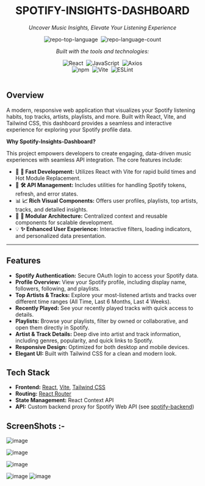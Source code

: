 <div id="top" class="">

<div align="center" class="text-center">
<h1>SPOTIFY-INSIGHTS-DASHBOARD</h1>
<p><em>Uncover Music Insights, Elevate Your Listening Experience</em></p>

<img alt="repo-top-language" src="https://img.shields.io/github/languages/top/Spandan2405/Spotify-Insights-Dashboard?style=flat&amp;color=0080ff" class="inline-block mx-1" style="margin: 0px 2px;">
<img alt="repo-language-count" src="https://img.shields.io/github/languages/count/Spandan2405/Spotify-Insights-Dashboard?style=flat&amp;color=0080ff" class="inline-block mx-1" style="margin: 0px 2px;">
<p><em>Built with the tools and technologies:</em></p>
<img alt="React" src="https://img.shields.io/badge/React-61DAFB.svg?style=flat&amp;logo=React&amp;logoColor=black" class="inline-block mx-1" style="margin: 0px 2px;">
<img alt="JavaScript" src="https://img.shields.io/badge/JavaScript-F7DF1E.svg?style=flat&amp;logo=JavaScript&amp;logoColor=black" class="inline-block mx-1" style="margin: 0px 2px;">
<img alt="Axios" src="https://img.shields.io/badge/Axios-5A29E4.svg?style=flat&amp;logo=Axios&amp;logoColor=white" class="inline-block mx-1" style="margin: 0px 2px;">
<br>
<img alt="npm" src="https://img.shields.io/badge/npm-CB3837.svg?style=flat&amp;logo=npm&amp;logoColor=white" class="inline-block mx-1" style="margin: 0px 2px;">
<img alt="Vite" src="https://img.shields.io/badge/Vite-646CFF.svg?style=flat&amp;logo=Vite&amp;logoColor=white" class="inline-block mx-1" style="margin: 0px 2px;">
<img alt="ESLint" src="https://img.shields.io/badge/ESLint-4B32C3.svg?style=flat&amp;logo=ESLint&amp;logoColor=white" class="inline-block mx-1" style="margin: 0px 2px;">
</div>
<br>
<h2>Overview</h2>
<p>A modern, responsive web application that visualizes your Spotify listening habits, top tracks, artists, playlists, and more. Built with React, Vite, and Tailwind CSS, this dashboard provides a seamless and interactive experience for exploring your Spotify profile data.</p>
<p><strong>Why Spotify-Insights-Dashboard?</strong></p>
<p>This project empowers developers to create engaging, data-driven music experiences with seamless API integration. The core features include:</p>
<ul class="list-disc pl-4 my-0">
<li class="my-0">🎨 <strong>🚀 Fast Development:</strong> Utilizes React with Vite for rapid build times and Hot Module Replacement.</li>
<li class="my-0">🔧 <strong>🛠️ API Management:</strong> Includes utilities for handling Spotify tokens, refresh, and error states.</li>
<li class="my-0">📊 <strong>📈 Rich Visual Components:</strong> Offers user profiles, playlists, top artists, tracks, and detailed insights.</li>
<li class="my-0">🧩 <strong>🔗 Modular Architecture:</strong> Centralized context and reusable components for scalable development.</li>
<li class="my-0">💡 <strong>✨ Enhanced User Experience:</strong> Interactive filters, loading indicators, and personalized data presentation.</li>
</ul>
<hr>

## Features

- **Spotify Authentication:** Secure OAuth login to access your Spotify data.
- **Profile Overview:** View your Spotify profile, including display name, followers, following, and playlists.
- **Top Artists & Tracks:** Explore your most-listened artists and tracks over different time ranges (All Time, Last 6 Months, Last 4 Weeks).
- **Recently Played:** See your recently played tracks with quick access to details.
- **Playlists:** Browse your playlists, filter by owned or collaborative, and open them directly in Spotify.
- **Artist & Track Details:** Deep dive into artist and track information, including genres, popularity, and quick links to Spotify.
- **Responsive Design:** Optimized for both desktop and mobile devices.
- **Elegant UI:** Built with Tailwind CSS for a clean and modern look.

## Tech Stack

- **Frontend:** [React](https://react.dev/), [Vite](https://vitejs.dev/), [Tailwind CSS](https://tailwindcss.com/)
- **Routing:** [React Router](https://reactrouter.com/)
- **State Management:** React Context API
- **API:** Custom backend proxy for Spotify Web API (see [spotify-backend](../spotify-backend))

## ScreenShots :- 

![image](https://github.com/user-attachments/assets/671dfaa4-676e-4faf-b955-895af882d40e)

![image](https://github.com/user-attachments/assets/f2742db2-a8e5-4005-afb5-dba6c1fc9d63)

![image](https://github.com/user-attachments/assets/15ceccb4-78f6-4971-aa14-a9fdca263f34)

![image](https://github.com/user-attachments/assets/63c37e10-a79e-49ef-870a-f0053b52c613)
![image](https://github.com/user-attachments/assets/0e5ad3af-b9de-4a70-b637-548495e74fb1)
